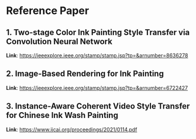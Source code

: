# Reference Paper

## 1. Two-stage Color Ink Painting Style Transfer via Convolution Neural Network

__**Link**__: https://ieeexplore.ieee.org/stamp/stamp.jsp?tp=&arnumber=8636278


## 2. Image-Based Rendering for Ink Painting

__**Link**__: https://ieeexplore.ieee.org/stamp/stamp.jsp?tp=&arnumber=6722427

## 3. Instance-Aware Coherent Video Style Transfer for Chinese Ink Wash Painting

__**Link**__: https://www.ijcai.org/proceedings/2021/0114.pdf
